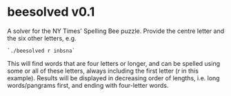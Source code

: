 # beesolved v0.1

A solver for the NY Times' Spelling Bee puzzle. Provide the centre letter and the six other letters, e.g.

    `./beesolved r inbsna`

This will find words that are four letters or longer, and can be spelled using some or all of these letters, always including the first letter (*r* in this example). Results will be displayed in decreasing order of lengths, i.e. long words/pangrams first, and ending with four-letter words.